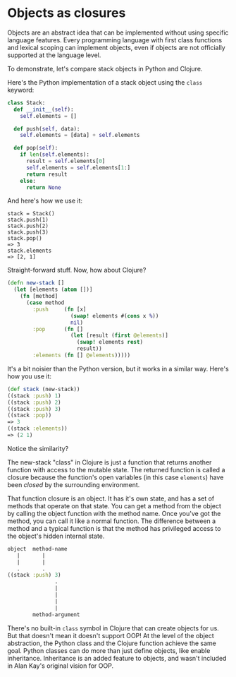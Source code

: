# Objects as closures

Objects are an abstract idea that can be implemented without using specific language features. Every programming language with first class functions and lexical scoping can implement objects, even if objects are not officially supported at the language level.

To demonstrate, let's compare stack objects in Python and Clojure.

Here's the Python implementation of a stack object using the `class` keyword:
```Python
class Stack:
  def __init__(self):
    self.elements = []

  def push(self, data):
    self.elements = [data] + self.elements

  def pop(self):
    if len(self.elements):
      result = self.elements[0]
      self.elements = self.elements[1:]
      return result
    else:
      return None
```
And here's how we use it:
```
stack = Stack()
stack.push(1)
stack.push(2)
stack.push(3)
stack.pop()
=> 3
stack.elements 
=> [2, 1]
```
Straight-forward stuff. Now, how about Clojure?

```Clojure
(defn new-stack []
  (let [elements (atom [])]
    (fn [method]
      (case method
        :push     (fn [x]
                    (swap! elements #(cons x %))
                    nil)
        :pop      (fn []
                    (let [result (first @elements)]
                      (swap! elements rest)
                      result))
        :elements (fn [] @elements)))))
```
It's a bit noisier than the Python version, but it works in a similar way. Here's how you use it:
```Clojure
(def stack (new-stack))
((stack :push) 1)
((stack :push) 2)
((stack :push) 3)
((stack :pop))
=> 3
((stack :elements))
=> (2 1)
```
Notice the similarity?

The new-stack "class" in Clojure is just a function that returns another function with access to the mutable state. The returned function is called a closure because the function's open variables (in this case `elements`) have been _closed_ by the surrounding environment. 

That function closure is an object. It has it's own state, and has a set of methods that operate on that state. You can get a method from the object by calling the object function with the method name. Once you've got the method, you can call it like a normal function. The difference between a method and a typical function is that the method has privileged access to the object's hidden internal state.

```Clojure
object  method-name
   |       |
   |       |
   .       .
((stack :push) 3)
               .
               |
               |
               |
               |
        method-argument
```

There's no built-in `class` symbol in Clojure that can create objects for us. But that doesn't mean it doesn't support OOP! At the level of the object abstraction, the Python class and the Clojure function achieve the same goal. Python classes can do more than just define objects, like enable inheritance. Inheritance is an added feature to objects, and wasn't included in Alan Kay's original vision for OOP.
